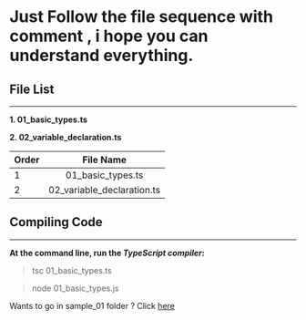 # Just Follow the file sequence with comment , i hope you can understand everything.

## File List
----------------------------------

**1. 01_basic_types.ts**

**2. 02_variable_declaration.ts**

| Order         | File Name                    | 
| ------------- |:---------------------------: | 
| 1             | 01_basic_types.ts            | 
| 2             | 02_variable_declaration.ts   | 





## Compiling Code
--------------------------

**At the command line, run the _TypeScript compiler_:**

> tsc 01_basic_types.ts

> node 01_basic_types.js


Wants to go in sample_01 folder ? Click  [here](/sample_01)


